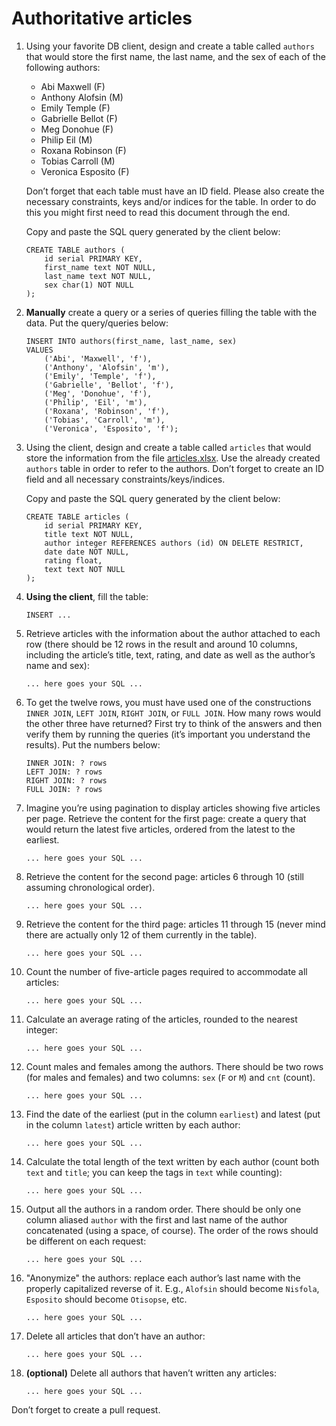# Authoritative articles

1. Using your favorite DB client, design and create a table called `authors` that would store the first name, the last name, and the sex of each of the following authors:
    
      - Abi Maxwell (F)
      - Anthony Alofsin (M)
      - Emily Temple (F)
      - Gabrielle Bellot (F)
      - Meg Donohue (F)
      - Philip Eil (M)
      - Roxana Robinson (F)
      - Tobias Carroll (M)
      - Veronica Esposito (F)
     
    Don’t forget that each table must have an ID field. Please also create the necessary constraints, keys and/or indices for the table. In order to do this you might first need to read this document through the end.
     
    Copy and paste the SQL query generated by the client below:
    
    ```postgresql
    CREATE TABLE authors (
        id serial PRIMARY KEY,
        first_name text NOT NULL,
        last_name text NOT NULL,
        sex char(1) NOT NULL
    );
    ```

2. **Manually** create a query or a series of queries filling the table with the data. Put the query/queries below:

    ```postgresql
    INSERT INTO authors(first_name, last_name, sex)
    VALUES
        ('Abi', 'Maxwell', 'f'),
        ('Anthony', 'Alofsin', 'm'),
        ('Emily', 'Temple', 'f'),
        ('Gabrielle', 'Bellot', 'f'),
        ('Meg', 'Donohue', 'f'),
        ('Philip', 'Eil', 'm'),
        ('Roxana', 'Robinson', 'f'),
        ('Tobias', 'Carroll', 'm'),
        ('Veronica', 'Esposito', 'f');
    ```

3. Using the client, design and create a table called `articles` that would store the information from the file [articles.xlsx](articles.xlsx). Use the already created `authors` table in order to refer to the authors. Don’t forget to create an ID field and all necessary constraints/keys/indices.

    Copy and paste the SQL query generated by the client below:

    ```postgresql
    CREATE TABLE articles (
        id serial PRIMARY KEY,
        title text NOT NULL,
        author integer REFERENCES authors (id) ON DELETE RESTRICT,
        date date NOT NULL,
        rating float,
        text text NOT NULL
    );
    ```

4. **Using the client**, fill the table:

    ```postgresql
    INSERT ...
    ```

5. Retrieve articles with the information about the author attached to each row (there should be 12 rows in the result and around 10 columns, including the article’s title, text, rating, and date as well as the author’s name and sex):

    ```postgresql
    ... here goes your SQL ...
    ```

6. To get the twelve rows, you must have used one of the constructions `INNER JOIN`, `LEFT JOIN`, `RIGHT JOIN`, or `FULL JOIN`. How many rows would the other three have returned? First try to think of the answers and then verify them by running the queries (it’s important you understand the results). Put the numbers below:

    ```
    INNER JOIN: ? rows
    LEFT JOIN: ? rows
    RIGHT JOIN: ? rows
    FULL JOIN: ? rows
    ```

7. Imagine you’re using pagination to display articles showing five articles per page. Retrieve the content for the first page: create a query that would return the latest five articles, ordered from the latest to the earliest.

    ```postgresql
    ... here goes your SQL ...
    ```

8. Retrieve the content for the second page: articles 6 through 10 (still assuming chronological order).

    ```postgresql
    ... here goes your SQL ...
    ```
    
9. Retrieve the content for the third page: articles 11 through 15 (never mind there are actually only 12 of them currently in the table).

    ```postgresql
    ... here goes your SQL ...
    ```
    
10. Count the number of five-article pages required to accommodate all articles:

    ```postgresql
    ... here goes your SQL ...
    ```
    
11. Calculate an average rating of the articles, rounded to the nearest integer:

    ```postgresql
    ... here goes your SQL ...
    ```

12. Count males and females among the authors. There should be two rows (for males and females) and two columns: `sex` (`F` or `M`) and `cnt` (count).

    ```postgresql
    ... here goes your SQL ...
    ```

13. Find the date of the earliest (put in the column `earliest`) and latest (put in the column `latest`) article written by each author:

    ```postgresql
    ... here goes your SQL ...
    ```
    
14. Calculate the total length of the text written by each author (count both `text` and `title`; you can keep the tags in `text` while counting):

    ```postgresql
    ... here goes your SQL ...
    ```
    
15. Output all the authors in a random order. There should be only one column aliased `author` with the first and last name of the author concatenated (using a space, of course). The order of the rows should be different on each request:

    ```postgresql
    ... here goes your SQL ...
    ```

16. "Anonymize" the authors: replace each author’s last name with the properly capitalized reverse of it. E.g., `Alofsin` should become `Nisfola`, `Esposito` should become `Otisopse`, etc.

    ```postgresql
    ... here goes your SQL ...
    ```
    
17. Delete all articles that don’t have an author:

    ```postgresql
    ... here goes your SQL ...
    ```

18. **(optional)** Delete all authors that haven’t written any articles:

    ```postgresql
    ... here goes your SQL ...
    ```

Don’t forget to create a pull request.
